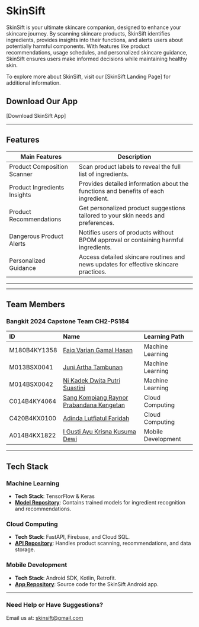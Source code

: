 # SkinSift
<!--  ![App Preview](https://storage.googleapis.com/products_image_skinsift/App%20Preview.png) -->

SkinSift is your ultimate skincare companion, designed to enhance your skincare journey. By scanning skincare products, SkinSift identifies ingredients, provides insights into their functions, and alerts users about potentially harmful components. With features like product recommendations, usage schedules, and personalized skincare guidance, SkinSift ensures users make informed decisions while maintaining healthy skin.

To explore more about SkinSift, visit our [SkinSift Landing Page] <!--  (https://landing-page-skinsift.example.com) --> for additional information.

## Download Our App
[Download SkinSift App] <!--  (https://storage.googleapis.com/products_image_skinsift/SkinSift.apk)-->

---

## Features

| Main Features                | Description                                                                                 |
|------------------------------|---------------------------------------------------------------------------------------------|
| Product Composition Scanner  | Scan product labels to reveal the full list of ingredients.                                |
| Product Ingredients Insights | Provides detailed information about the functions and benefits of each ingredient.         |
| Product Recommendations      | Get personalized product suggestions tailored to your skin needs and preferences.          |
| Dangerous Product Alerts     | Notifies users of products without BPOM approval or containing harmful ingredients.        |
| Personalized Guidance        | Access detailed skincare routines and news updates for effective skincare practices.       |

---

---

## Team Members
### Bangkit 2024 Capstone Team CH2-PS184

| ID              | Name                           | Learning Path       |
|:----------------|:-------------------------------|:--------------------|
| M180B4KY1358     | [Faiq Varian Gamal Hasan](https://github.com/chillzuqq ) | Machine Learning    |
| M013BSX0041     | [Juni Artha Tambunan](https://github.com/arthatambunan )                 | Machine Learning    |
| M014BSX0042     | [Ni Kadek Dwita Putri Suastini](https://github.com/Dwitabputri )                 | Machine Learning    |
| C014B4KY4064    | [Sang Kompiang Raynor Prabandana Kengetan](https://github.com/SangKengetan)                  | Cloud Computing     |
| C420B4KX0100    | [Adinda Lutfiatul Faridah](https://github.com/slipyheroin )                 | Cloud Computing     |
| A014B4KX1822    | [I Gusti Ayu Krisna Kusuma Dewi](https://github.com/ayukrisn )                 | Mobile Development  |

---

## Tech Stack

### Machine Learning
- **Tech Stack**: TensorFlow & Keras
- **[Model Repository](https://github.com/SkinSift/skinsift-ml-model)**: Contains trained models for ingredient recognition and recommendations.

### Cloud Computing
- **Tech Stack**: FastAPI, Firebase, and Cloud SQL.
- **[API Repository](https://github.com/SkinSift/skinsift-api)**: Handles product scanning, recommendations, and data storage.

### Mobile Development
- **Tech Stack**: Android SDK, Kotlin, Retrofit.
- **[App Repository](https://github.com/SkinSift/skinsift-android)**: Source code for the SkinSift Android app.

---

### Need Help or Have Suggestions?
Email us at: [skinsift@gmail.com](mailto:skinsift@gmail.com)
